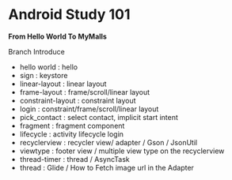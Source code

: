 # Android Study 101

**From Hello World To MyMalls**

Branch Introduce
 - hello world : hello
 - sign : keystore
 - linear-layout : linear layout
 - frame-layout : frame/scroll/linear layout
 - constraint-layout : constraint layout
 - login : constraint/frame/scroll/linear layout
 - pick_contact : select contact, implicit start intent
 - fragment : fragment component
 - lifecycle : activity lifecycle login
 - recyclerview : recycler view/ adapter / Gson / JsonUtil
 - viewtype : footer view / multiple view type on the recyclerview
 - thread-timer : thread / AsyncTask
 - thread : Glide / How to Fetch image url in the Adapter